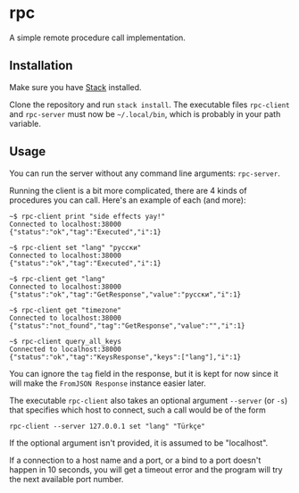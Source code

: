 # rpc

A simple remote procedure call implementation.

## Installation

Make sure you have [Stack](http://haskellstack.org) installed.

Clone the repository and run `stack install`. The executable files `rpc-client` and `rpc-server` must now be `~/.local/bin`, which is probably in your path variable.

## Usage

You can run the server without any command line arguments: `rpc-server`.

Running the client is a bit more complicated, there are 4 kinds of procedures you can call. Here's an example of each (and more):

```
~$ rpc-client print "side effects yay!"
Connected to localhost:38000
{"status":"ok","tag":"Executed","i":1}

~$ rpc-client set "lang" "русски"
Connected to localhost:38000
{"status":"ok","tag":"Executed","i":1}

~$ rpc-client get "lang"
Connected to localhost:38000
{"status":"ok","tag":"GetResponse","value":"русски","i":1}

~$ rpc-client get "timezone"
Connected to localhost:38000
{"status":"not_found","tag":"GetResponse","value":"","i":1}

~$ rpc-client query_all_keys
Connected to localhost:38000
{"status":"ok","tag":"KeysResponse","keys":["lang"],"i":1}
```

You can ignore the `tag` field in the response, but it is kept for now since it will make the `FromJSON Response` instance easier later.

The executable `rpc-client` also takes an optional argument `--server` (or `-s`) that specifies which host to connect, such a call would be of the form

```
rpc-client --server 127.0.0.1 set "lang" "Türkçe"
```

If the optional argument isn't provided, it is assumed to be "localhost".

If a connection to a host name and a port, or a bind to a port doesn't happen in 10 seconds,
you will get a timeout error and the program will try the next available port number.
